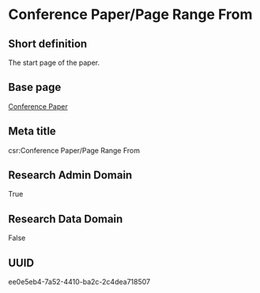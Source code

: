 # Conference Paper/Page Range From
## Short definition
The start page of the paper.
## Base page
[Conference Paper](https://github.com/EuroCRIS/CASRAI-Dictionairies/blob/main/Objects/Conference%20Paper.md)
## Meta title
csr:Conference Paper/Page Range From
## Research Admin Domain
True
## Research Data Domain
False
## UUID
ee0e5eb4-7a52-4410-ba2c-2c4dea718507
